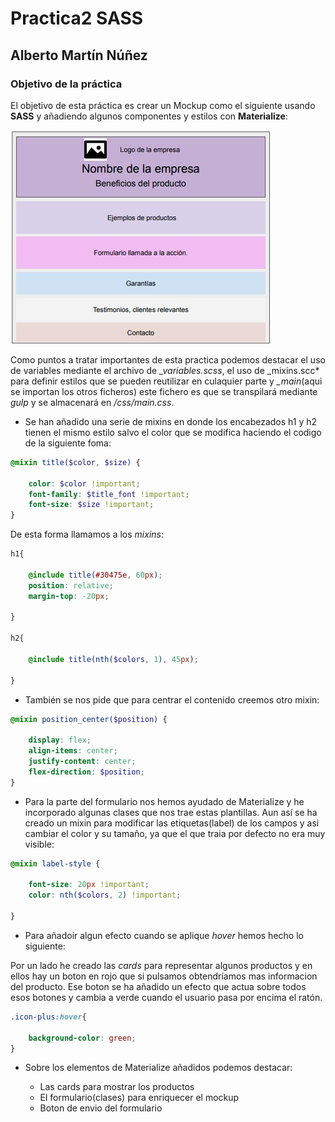 # Practica2 SASS

## Alberto Martín Núñez

### Objetivo de la práctica

El objetivo de esta práctica es crear un Mockup como el siguiente usando **SASS** y añadiendo algunos componentes y estilos con **Materialize**:


![mockup](./img/mockup.jpeg)


Como puntos a tratar importantes de esta practica podemos destacar el uso de variables mediante el archivo de *_variables.scss*, el uso de _mixins.scc* para definir estilos que se pueden reutilizar en culaquier parte y *_main*(aqui se importan los otros ficheros) este fichero es que se transpilará mediante *gulp* y se almacenará en */css/main.css*.


- Se han añadido una serie de mixins en donde los encabezados h1 y h2 tienen el mismo estilo salvo el color que se modifica haciendo el codigo de la siguiente foma:

```scss
@mixin title($color, $size) {
    
    color: $color !important;
    font-family: $title_font !important;
    font-size: $size !important;
}

```

De esta forma llamamos a los *mixins*:

```scss
h1{

    @include title(#30475e, 60px);
    position: relative;
    margin-top: -20px;

}

h2{

    @include title(nth($colors, 1), 45px); 
    
}
```

- También se nos pide que para centrar el contenido creemos otro mixin:

```scss
@mixin position_center($position) {

    display: flex;
    align-items: center;
    justify-content: center;
    flex-direction: $position;
}
```

- Para la parte del formulario nos hemos ayudado de Materialize y he incorporado algunas clases que nos trae estas plantillas. Aun así se ha creado un mixin para modificar las etiquetas(label) de los campos y asi cambiar el color y su tamaño, ya que el que traia por defecto no era muy visible:

```scss
@mixin label-style {
    
    font-size: 20px !important;
    color: nth($colors, 2) !important;
    
}

```

- Para añadoir algun efecto cuando se aplique *hover* hemos hecho lo siguiente:

Por un lado he creado las *cards* para representar algunos productos y en ellos hay un boton en rojo que si pulsamos obtendríamos mas informacion del producto. Ese boton se ha añadido un efecto que actua sobre todos esos botones y cambia a verde cuando el usuario pasa por encima el ratón.

```scss
.icon-plus:hover{

    background-color: green;
}

```

- Sobre los elementos de Materialize añadidos podemos destacar:

    - Las cards para mostrar los productos
    - El formulario(clases) para enriquecer el mockup
    - Boton de envio del formulario
    